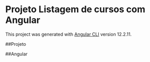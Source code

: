 # Projeto Listagem de cursos com Angular

This project was generated with [Angular CLI](https://github.com/angular/angular-cli) version 12.2.11.

##Projeto

##Angular
